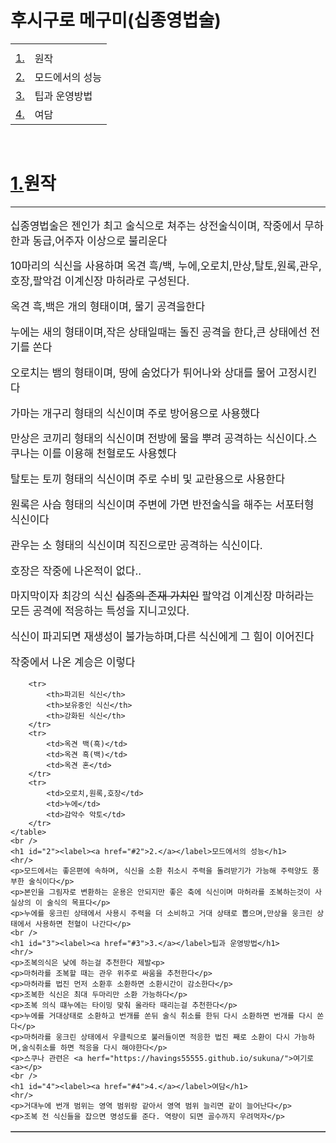 <!DOCTYPE html>
<html>
<head>
    <title></title>
    <style>
    p{font-size:120%;}
    </style>
</head>
<body>
    <h1>후시구로 메구미(십종영법술)</h1>
    <table>
        <tr>
            <th></th>
        </tr>
        <tr>
            <td><label><a href="#1">1.</a></label></td>
            <td>원작</td>
        </tr>
        <tr>
            <td><label><a href="#2">2.</a></label></td>
            <td>모드에서의 성능</td>
        </tr>
        <tr>
            <td><label><a href="#3">3.</a></label></td>
            <td>팁과 운영방법</td>
        </tr>
        <tr>
            <td><label><a href="#4">4.</a></label></td>
            <td>여담</td>
        </tr>
    </table>
    <br />
    <h1 id="1"><label><a href="#1">1.</a></label>원작</h1>
    <hr/>
    <p>십종영법술은 젠인가 최고 술식으로 쳐주는 상전술식이며, 작중에서 무하한과 동급,어주자 이상으로 불리운다</p>
    <p>10마리의 식신을 사용하며 옥견 흑/백, 누에,오로치,만상,탈토,원록,관우,호장,팔악검 이계신장 마허라로 구성된다.</p>
    <p>옥견 흑,백은 개의 형태이며, 물기 공격을한다</p>
    <p>누에는 새의 형태이며,작은 상태일때는 돌진 공격을 한다,큰 상태에선 전기를 쏜다</p>
    <p>오로치는 뱀의 형태이며, 땅에 숨었다가 튀어나와 상대를 물어 고정시킨다</p>
    <p>가마는 개구리 형태의 식신이며 주로 방어용으로 사용했다</p>
    <p>만상은 코끼리 형태의 식신이며 전방에 물을 뿌려 공격하는 식신이다.스쿠나는 이를 이용해 천혈로도 사용헸다</p>
    <p>탈토는 토끼 형태의 식신이며 주로 수비 및 교란용으로 사용한다</p>
    <p>원록은 사슴 형태의 식신이며 주변에 가면 반전술식을 해주는 서포터형 식신이다</p>
    <p>관우는 소 형태의 식신이며 직진으로만 공격하는 식신이다.</p>
    <p>호장은 작중에 나온적이 없다..</p>
    <p>마지막이자 최강의 식신 <del>십종의 존재 가치인</del> 팔악검 이계신장 마허라는 모든 공격에 적응하는 특성을 지니고있다.</p>
    <p>식신이 파괴되면 재생성이 불가능하며,다른 식신에게 그 힘이 이어진다</p>
    <p>작중에서 나온 계승은 이렇다</p>
    <table border="1">

        <tr>
            <th>파괴된 식신</th>
            <th>보유중인 식신</th>
            <th>강화된 식신</th>
        </tr>
        <tr>
            <td>옥견 백(흑)</td>
            <td>옥견 흑(백)</td>
            <td>옥견 혼</td>
        </tr>
        <tr>
            <td>오로치,원록,호장</td>
            <td>누에</td>
            <td>감악수 악토</td>
        </tr>
    </table>
    <br />
    <h1 id="2"><label><a href="#2">2.</a></label>모드에서의 성능</h1>
    <hr/>
    <p>모드에서는 좋은편에 속하며, 식신을 소환 취소시 주력을 돌려받기가 가능해 주력양도 풍부한 술식이다</p>
    <p>본인을 그림자로 변환하는 운용은 안되지만 좋은 축에 식신이며 마허라를 조복하는것이 사실상의 이 술식의 목표다</p>
    <p>누에를 웅크린 상태에서 사용시 주력을 더 소비하고 거대 상태로 뽑으며,만상을 웅크린 상태에서 사용하면 천혈이 나간다</p>
    <br />
    <h1 id="3"><label><a href="#3">3.</a></label>팁과 운영방법</h1>
    <hr/>
    <p>조복의식은 낮에 하는걸 추천한다 제발<p>
    <p>마허라를 조복할 때는 관우 위주로 싸움을 추천한다</p>
    <p>마허라를 법진 먼저 소환후 소환하면 소환시간이 감소한다</p>
    <p>조복한 식신은 최대 두마리만 소환 가능하다</p>
    <p>조복 의식 떄누에는 타이밍 맞춰 올라타 때리는걸 추천한다</p>
    <p>누에를 거대상태로 소환하고 번개를 쏜뒤 술식 취소를 한뒤 다시 소환하면 번개를 다시 쏜다</p>
    <p>마허라를 웅크린 상태에서 우클릭으로 불러들이면 적응한 법진 째로 소환이 다시 가능하며,술식취소를 하면 적응을 다시 해야한다</p>
    <p>스쿠나 관련은 <a herf="https://havings55555.github.io/sukuna/">여기로<a></p>
    <br />
    <h1 id="4"><label><a href="#4">4.</a></label>여담</h1>
    <hr/>
    <p>거대누에 번개 범위는 영역 범위랑 같아서 영역 범위 늘리면 같이 늘어난다</p>
    <p>조복 전 식신들을 잡으면 명성도를 준다. 역량이 되면 골수까지 우려먹자</p>
</body>
</html>
